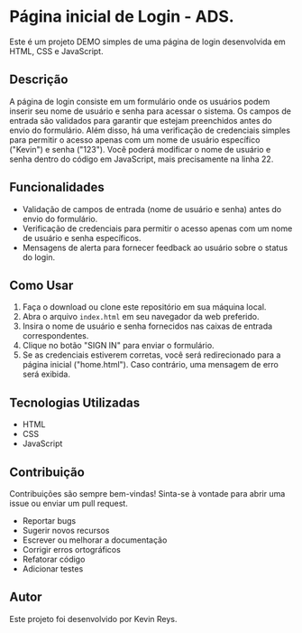 # Página inicial de Login - ADS.
Este é um projeto DEMO simples de uma página de login desenvolvida em HTML, CSS e JavaScript.

## Descrição
A página de login consiste em um formulário onde os usuários podem inserir seu nome de usuário e senha para acessar o sistema. 
Os campos de entrada são validados para garantir que estejam preenchidos antes do envio do formulário. 
Além disso, há uma verificação de credenciais simples para permitir o acesso apenas com um nome de usuário específico ("Kevin") e senha ("123").
Você poderá modificar o nome de usuário e senha dentro do código em JavaScript, mais precisamente na linha 22.

## Funcionalidades
- Validação de campos de entrada (nome de usuário e senha) antes do envio do formulário.
- Verificação de credenciais para permitir o acesso apenas com um nome de usuário e senha específicos.
- Mensagens de alerta para fornecer feedback ao usuário sobre o status do login.

## Como Usar
1. Faça o download ou clone este repositório em sua máquina local.
2. Abra o arquivo `index.html` em seu navegador da web preferido.
3. Insira o nome de usuário e senha fornecidos nas caixas de entrada correspondentes.
4. Clique no botão "SIGN IN" para enviar o formulário.
5. Se as credenciais estiverem corretas, você será redirecionado para a página inicial ("home.html"). Caso contrário, uma mensagem de erro será exibida.

## Tecnologias Utilizadas
- HTML
- CSS
- JavaScript


## Contribuição
Contribuições são sempre bem-vindas! Sinta-se à vontade para abrir uma issue ou enviar um pull request.

- Reportar bugs
- Sugerir novos recursos
- Escrever ou melhorar a documentação
- Corrigir erros ortográficos
- Refatorar código
- Adicionar testes

## Autor
Este projeto foi desenvolvido por Kevin Reys.

